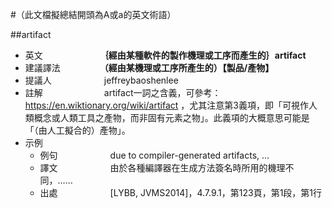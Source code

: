 #（此文檔擬總結開頭為A或a的英文術語）

##artifact

* 英文　　　　　　　**｛經由某種軟件的製作機理或工序而產生的｝artifact**
* 建議譯法　　　　　**（經由某機理或工序所產生的）【製品/產物】**
* 提議人　　　　　　jeffreybaoshenlee
* 註解　　　　　　　artifact一詞之含義，可參考：https://en.wiktionary.org/wiki/artifact ，尤其注意第3義項，即「可視作人類概念或人類工具之產物，而非固有元素之物」。此義項的大概意思可能是「（由人工擬合的）產物」。
* 示例
  * 例句　　　　　　due to compiler-generated artifacts, ...
  * 譯文　　　　　　由於各種編譯器在生成方法簽名時所用的機理不同，……
  * 出處　　　　　　[LYBB, JVMS2014]，4.7.9.1，第123頁，第1段，第1行

